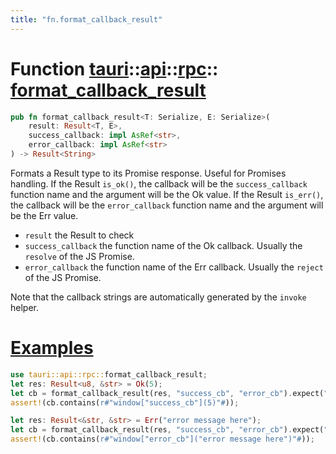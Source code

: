 ```yaml
---
title: "fn.format_callback_result"
---
```


# Function [tauri](/docs/api/rust/tauri/../../index.html)::​[api](/docs/api/rust/tauri/../index.html)::​[rpc](/docs/api/rust/tauri/index.html)::​[format_callback_result](/docs/api/rust/tauri/)

```rs
pub fn format_callback_result<T: Serialize, E: Serialize>(
    result: Result<T, E>, 
    success_callback: impl AsRef<str>, 
    error_callback: impl AsRef<str>
) -> Result<String>
```

Formats a Result type to its Promise response. Useful for Promises handling. If the Result `is_ok()`, the callback will be the `success_callback` function name and the argument will be the Ok value. If the Result `is_err()`, the callback will be the `error_callback` function name and the argument will be the Err value.

-   `result` the Result to check
-   `success_callback` the function name of the Ok callback. Usually the `resolve` of the JS Promise.
-   `error_callback` the function name of the Err callback. Usually the `reject` of the JS Promise.

Note that the callback strings are automatically generated by the `invoke` helper.

# [Examples](/docs/api/rust/tauri/about:blank#examples)

```rs
use tauri::api::rpc::format_callback_result;
let res: Result<u8, &str> = Ok(5);
let cb = format_callback_result(res, "success_cb", "error_cb").expect("failed to format");
assert!(cb.contains(r#"window["success_cb"](5)"#));

let res: Result<&str, &str> = Err("error message here");
let cb = format_callback_result(res, "success_cb", "error_cb").expect("failed to format");
assert!(cb.contains(r#"window["error_cb"]("error message here")"#));
```
